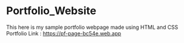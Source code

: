 # Portfolio_Website
This here is my sample portfolio webpage made using HTML and CSS 
Portfolio Link :  https://pf-page-bc54e.web.app
